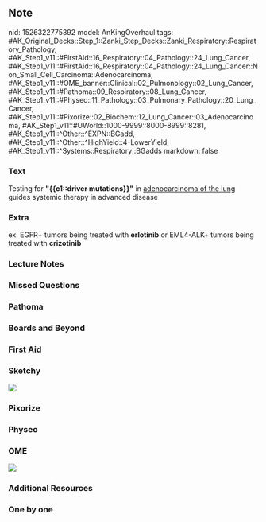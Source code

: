## Note
nid: 1526322775392
model: AnKingOverhaul
tags: #AK_Original_Decks::Step_1::Zanki_Step_Decks::Zanki_Respiratory::Respiratory_Pathology, #AK_Step1_v11::#FirstAid::16_Respiratory::04_Pathology::24_Lung_Cancer, #AK_Step1_v11::#FirstAid::16_Respiratory::04_Pathology::24_Lung_Cancer::Non_Small_Cell_Carcinoma::Adenocarcinoma, #AK_Step1_v11::#OME_banner::Clinical::02_Pulmonology::02_Lung_Cancer, #AK_Step1_v11::#Pathoma::09_Respiratory::08_Lung_Cancer, #AK_Step1_v11::#Physeo::11_Pathology::03_Pulmonary_Pathology::20_Lung_Cancer, #AK_Step1_v11::#Pixorize::02_Biochem::12_Lung_Cancer::03_Adenocarcinoma, #AK_Step1_v11::#UWorld::1000-9999::8000-8999::8281, #AK_Step1_v11::^Other::^EXPN::BGadd, #AK_Step1_v11::^Other::^HighYield::4-LowerYield, #AK_Step1_v11::^Systems::Respiratory::BGadds
markdown: false

### Text
Testing for <b>"{{c1::driver mutations}}"</b> in <u>adenocarcinoma
of the lung</u> guides systemic therapy in advanced disease

### Extra
ex. EGFR+ tumors being treated with <b>erlotinib</b> or EML4-ALK+
tumors being treated with <b>crizotinib</b>

### Lecture Notes


### Missed Questions


### Pathoma


### Boards and Beyond


### First Aid


### Sketchy
<img src="paste-5da38ac6ef3f517cedf1b730133e916d3bd387e7.jpg"
class="resizer">

### Pixorize


### Physeo


### OME
<div class="ome-widget">
  <a href=
  "https://onlinemeded.org/spa/pulmonology/lung-cancer/acquire?ref=anki">
  <img src="_OME_AnkiFlashcards_Lesson_1.png"></a>
</div>

### Additional Resources


### One by one

